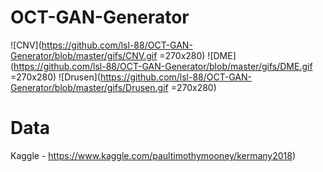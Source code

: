 # OCT-GAN-Generator

![CNV](https://github.com/lsl-88/OCT-GAN-Generator/blob/master/gifs/CNV.gif =270x280)
![DME](https://github.com/lsl-88/OCT-GAN-Generator/blob/master/gifs/DME.gif =270x280)
![Drusen](https://github.com/lsl-88/OCT-GAN-Generator/blob/master/gifs/Drusen.gif =270x280)


# Data
Kaggle - https://www.kaggle.com/paultimothymooney/kermany2018)
